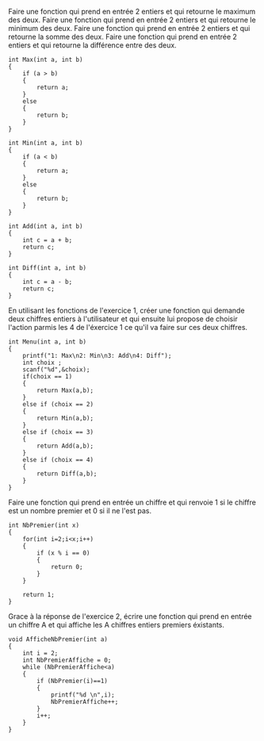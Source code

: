 
Faire une fonction qui prend en entrée 2 entiers et qui retourne le maximum des deux.
Faire une fonction qui prend en entrée 2 entiers et qui retourne le minimum des deux.
Faire une fonction qui prend en entrée 2 entiers et qui retourne la somme des deux.
Faire une fonction qui prend en entrée 2 entiers et qui retourne la différence entre des deux.

```
int Max(int a, int b)
{
    if (a > b)
    {
        return a;
    }
    else
    {
        return b;
    }
}
```

```
int Min(int a, int b)
{
    if (a < b)
    {
        return a;
    }
    else
    {
        return b;
    }
}
```

```
int Add(int a, int b)
{
    int c = a + b;
    return c;
}
```

```
int Diff(int a, int b)
{
    int c = a - b;
    return c;
}
```

En utilisant les fonctions de l'exercice 1, créer une fonction qui demande deux chiffres entiers à l'utilisateur et qui ensuite lui propose de choisir l'action
parmis les 4 de l'éxercice 1 ce qu'il va faire sur ces deux chiffres.

```
int Menu(int a, int b)
{
    printf("1: Max\n2: Min\n3: Add\n4: Diff");
    int choix ;
    scanf("%d",&choix);
    if(choix == 1)
    {
        return Max(a,b);
    }
    else if (choix == 2)
    {
        return Min(a,b);
    }
    else if (choix == 3)
    {
        return Add(a,b);
    }
    else if (choix == 4)
    {
        return Diff(a,b);
    }
}
```

Faire une fonction qui prend en entrée un chiffre et qui renvoie
1 si le chiffre est un nombre premier et 0 si il ne l'est pas.

```
int NbPremier(int x)
{
    for(int i=2;i<x;i++)
    {
        if (x % i == 0)
        {
            return 0;
        }
    }

    return 1;
}
```

Grace à la réponse de l'exercice 2, écrire une fonction qui prend en
entrée un chiffre A et qui affiche les A chiffres entiers premiers
éxistants.

```
void AfficheNbPremier(int a)
{
    int i = 2;
    int NbPremierAffiche = 0;
    while (NbPremierAffiche<a)
    {
        if (NbPremier(i)==1)
        {
            printf("%d \n",i);
            NbPremierAffiche++;
        }
        i++;
    }
}
```
